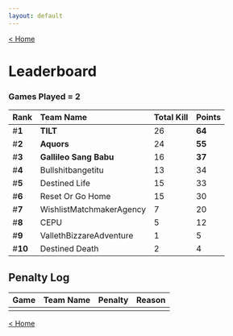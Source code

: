 ```yaml
---
layout: default
---
```


[< Home](https://kanziebub.github.io/SurvivalProtocol/)

# **Leaderboard**

### Games Played = 2

|  Rank  | Team Name             | Total Kill | **Points** |
|:-------|:----------------------|:-----------|:-----------|
| #**1** | **TILT** | 26 | **64** | 
| #**2** | **Aquors** | 24 | **55** | 
| #**3** | **Gallileo Sang Babu** | 16 | **37** | 
| #**4** | Bullshitbangetitu | 13 | 34 | 
| #**5** | Destined Life | 15 | 33 | 
| #**6** | Reset Or Go Home | 15 | 30 | 
| #**7** | WishlistMatchmakerAgency | 7 | 20 | 
| #**8** | CEPU | 5 | 12 | 
| #**9** | VallethBizzareAdventure | 1 | 5 | 
| #**10** | Destined Death | 2 | 4 | 

## Penalty Log

|  Game  | Team Name | Penalty | Reason                |
|:-------|:----------|:--------|:----------------------|
|        |           |         |                       |
    
[< Home](https://kanziebub.github.io/SurvivalProtocol/)
    